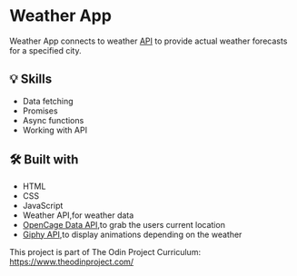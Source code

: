 # Weather App
Weather App connects to weather <a href="weatherapi.com/">API</a> to provide actual weather forecasts for a specified city.


<h2>💡 Skills </h2>
<ul>
  <li>Data fetching</li>
  <li>Promises</li>
  <li>Async functions</li>
  <li>Working with API</li>
</ul>

<h2>🛠️ Built with</h2>
<ul>
  <li>HTML</li>
  <li>CSS</li>
  <li>JavaScript</li>
  <li>Weather API,for weather data</li>
  <li><a href="https://opencagedata.com/">OpenCage Data API</a>,to grab the users current location</li>
  <li><a href="https://giphy.com/">Giphy API</a>,to display animations depending on the weather</li>
  
</ul>

This project is part of The Odin Project Curriculum: https://www.theodinproject.com/
